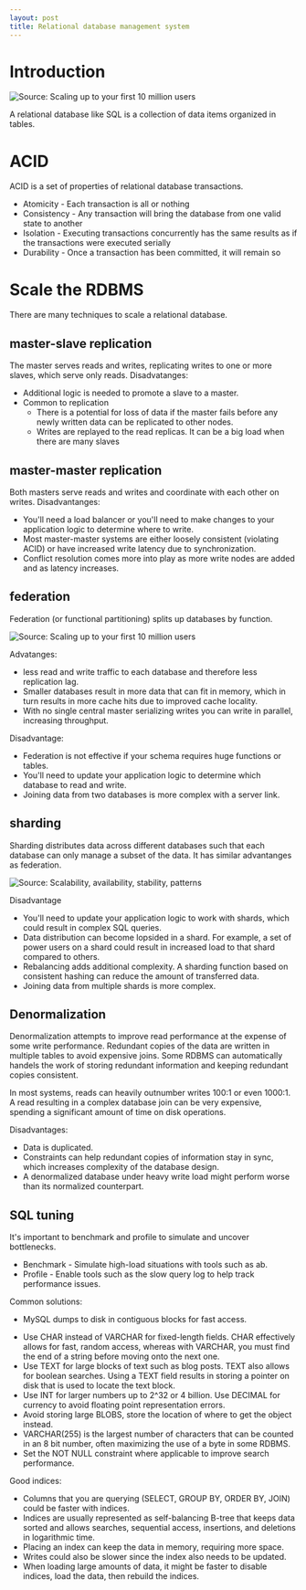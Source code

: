 ```yaml
---
layout: post
title: Relational database management system
---
```


# Introduction

![Source: Scaling up to your first 10 million users](https://camo.githubusercontent.com/15a7553727e6da98d0de5e9ca3792f6d2b5e92d4/687474703a2f2f692e696d6775722e636f6d2f586b6d3543587a2e706e67)

A relational database like SQL is a collection of data items organized in tables.

# ACID

ACID is a set of properties of relational database transactions.

- Atomicity - Each transaction is all or nothing
- Consistency - Any transaction will bring the database from one valid state to another
- Isolation - Executing transactions concurrently has the same results as if the transactions were executed serially
- Durability - Once a transaction has been committed, it will remain so

# Scale the RDBMS

There are many techniques to scale a relational database.

## master-slave replication

The master serves reads and writes, replicating writes to one or more slaves, which serve only reads. Disadvatanges:
- Additional logic is needed to promote a slave to a master.
- Common to replication
  - There is a potential for loss of data if the master fails before any newly written data can be replicated to other nodes.
  - Writes are replayed to the read replicas. It can be a big load when there are many slaves

## master-master replication
Both masters serve reads and writes and coordinate with each other on writes. Disadvantanges:
- You'll need a load balancer or you'll need to make changes to your application logic to determine where to write.
- Most master-master systems are either loosely consistent (violating ACID) or have increased write latency due to synchronization.
- Conflict resolution comes more into play as more write nodes are added and as latency increases.


## federation

Federation (or functional partitioning) splits up databases by function. 

![Source: Scaling up to your first 10 million users](https://camo.githubusercontent.com/6eb6570a8b6b4e1d52e3d7cc07e7959ea5dac75f/687474703a2f2f692e696d6775722e636f6d2f553371563333652e706e67)

Advatanges:
- less read and write traffic to each database and therefore less replication lag. 
- Smaller databases result in more data that can fit in memory, which in turn results in more cache hits due to improved cache locality. 
- With no single central master serializing writes you can write in parallel, increasing throughput.

Disadvantage:
- Federation is not effective if your schema requires huge functions or tables.
- You'll need to update your application logic to determine which database to read and write.
- Joining data from two databases is more complex with a server link.

## sharding

Sharding distributes data across different databases such that each database can only manage a subset of the data. It has similar advantanges as federation.

![Source: Scalability, availability, stability, patterns](https://camo.githubusercontent.com/1df78be67b749171569a0e11a51aa76b3b678d4f/687474703a2f2f692e696d6775722e636f6d2f775538783549642e706e67)

Disadvantage
- You'll need to update your application logic to work with shards, which could result in complex SQL queries.
- Data distribution can become lopsided in a shard. For example, a set of power users on a shard could result in increased load to that shard compared to others.
- Rebalancing adds additional complexity. A sharding function based on consistent hashing can reduce the amount of transferred data.
- Joining data from multiple shards is more complex.

## Denormalization

Denormalization attempts to improve read performance at the expense of some write performance. Redundant copies of the data are written in multiple tables to avoid expensive joins. Some RDBMS can automatically handels the work of storing redundant information and keeping redundant copies consistent.

In most systems, reads can heavily outnumber writes 100:1 or even 1000:1. A read resulting in a complex database join can be very expensive, spending a significant amount of time on disk operations.

Disadvantages:
- Data is duplicated.
- Constraints can help redundant copies of information stay in sync, which increases complexity of the database design.
- A denormalized database under heavy write load might perform worse than its normalized counterpart.


## SQL tuning

It's important to benchmark and profile to simulate and uncover bottlenecks.

- Benchmark - Simulate high-load situations with tools such as ab.
- Profile - Enable tools such as the slow query log to help track performance issues.

Common solutions:
* MySQL dumps to disk in contiguous blocks for fast access.
- Use CHAR instead of VARCHAR for fixed-length fields.
CHAR effectively allows for fast, random access, whereas with VARCHAR, you must find the end of a string before moving onto the next one.
- Use TEXT for large blocks of text such as blog posts. TEXT also allows for boolean searches. Using a TEXT field results in storing a pointer on disk that is used to locate the text block.
- Use INT for larger numbers up to 2^32 or 4 billion.
Use DECIMAL for currency to avoid floating point representation errors.
- Avoid storing large BLOBS, store the location of where to get the object instead.
- VARCHAR(255) is the largest number of characters that can be counted in an 8 bit number, often maximizing the use of a byte in some RDBMS.
- Set the NOT NULL constraint where applicable to improve search performance.

Good indices:
- Columns that you are querying (SELECT, GROUP BY, ORDER BY, JOIN) could be faster with indices.
- Indices are usually represented as self-balancing B-tree that keeps data sorted and allows searches, sequential access, insertions, and deletions in logarithmic time.
- Placing an index can keep the data in memory, requiring more space.
- Writes could also be slower since the index also needs to be updated.
- When loading large amounts of data, it might be faster to disable indices, load the data, then rebuild the indices.